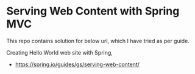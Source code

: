 # Serving Web Content with Spring MVC

This repo contains solution for below url, which I have tried as per guide.

Creating Hello World web site with Spring,
- https://spring.io/guides/gs/serving-web-content/

